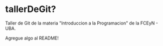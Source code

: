 # tallerDeGit?

Taller de Git de la materia "Introduccion a la Programacion" de la FCEyN - UBA.

Agregue algo al README!

